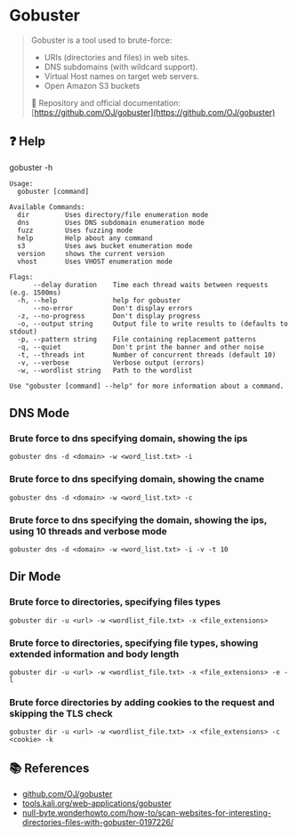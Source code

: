 # Gobuster

> Gobuster is a tool used to brute-force:
>
> * URIs \(directories and files\) in web sites.
> * DNS subdomains \(with wildcard support\).
> * Virtual Host names on target web servers.
> * Open Amazon S3 buckets
>
> 📖 Repository and official documentation: [https://github.com/OJ/gobuster](https://github.com/OJ/gobuster)

## ❓ Help

gobuster -h

```text
Usage:
  gobuster [command]

Available Commands:
  dir         Uses directory/file enumeration mode
  dns         Uses DNS subdomain enumeration mode
  fuzz        Uses fuzzing mode
  help        Help about any command
  s3          Uses aws bucket enumeration mode
  version     shows the current version
  vhost       Uses VHOST enumeration mode

Flags:
      --delay duration    Time each thread waits between requests (e.g. 1500ms)
  -h, --help              help for gobuster
      --no-error          Don't display errors
  -z, --no-progress       Don't display progress
  -o, --output string     Output file to write results to (defaults to stdout)
  -p, --pattern string    File containing replacement patterns
  -q, --quiet             Don't print the banner and other noise
  -t, --threads int       Number of concurrent threads (default 10)
  -v, --verbose           Verbose output (errors)
  -w, --wordlist string   Path to the wordlist

Use "gobuster [command] --help" for more information about a command.
```

## DNS Mode

### Brute force to dns specifying domain, showing the ips

```shell
gobuster dns -d <domain> -w <word_list.txt> -i
```

### Brute force to dns specifying domain, showing the cname

```shell
gobuster dns -d <domain> -w <word_list.txt> -c
```

### Brute force to dns specifying the domain, showing the ips, using 10 threads and verbose mode

```shell
gobuster dns -d <domain> -w <word_list.txt> -i -v -t 10
```

## Dir Mode

### Brute force to directories, specifying files types

```shell
gobuster dir -u <url> -w <wordlist_file.txt> -x <file_extensions>
```

### Brute force to directories, specifying file types, showing extended information and body length

```shell
gobuster dir -u <url> -w <wordlist_file.txt> -x <file_extensions> -e -l
```

### Brute force directories by adding cookies to the request and skipping the TLS check

```shell
gobuster dir -u <url> -w <wordlist_file.txt> -x <file_extensions> -c <cookie> -k
```

## 📚 References

* [github.com/OJ/gobuster](https://github.com/OJ/gobuster)
* [tools.kali.org/web-applications/gobuster](https://tools.kali.org/web-applications/gobuster)
* [null-byte.wonderhowto.com/how-to/scan-websites-for-interesting-directories-files-with-gobuster-0197226/](https://null-byte.wonderhowto.com/how-to/scan-websites-for-interesting-directories-files-with-gobuster-0197226/)

